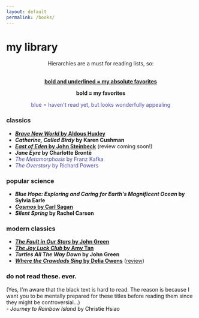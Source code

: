 ```yaml
---
layout: default
permalink: /books/
---
```

# my library 

<div style="text-align:center">

Hierarchies are a must for reading lists, so: <br/><br/>

<span style="font-weight: bold; text-decoration: underline">bold and underlined = my absolute favorites</span> <br/>

<span style="font-weight: bold">bold = my favorites</span> <br/>

<span style="color:#4a4aa8">blue = haven't read yet, but looks wonderfully appealing</span> <br/>

</div>

### classics

- <span style="font-weight: bold; text-decoration:underline">*Brave New World* by Aldous Huxley</span>
- <span style="font-weight: bold">*Catherine, Called Birdy* by Karen Cushman</span>
- <span style="font-weight: bold; text-decoration: underline">*East of Eden* by John Steinbeck</span> (review coming soon!)
- <span style="font-weight: bold">*Jane Eyre* by Charlotte Brontë</span>
- <span style="color:#4a4aa8">*The Metamorphosis* by Franz Kafka</span>
- <span style="color:#4a4aa8">*The Overstory* by Richard Powers</span>

### popular science

- <span style="font-weight: bold">*Blue Hope: Exploring and Caring for Earth's Magnificent Ocean* by Sylvia Earle</span>
- <span style="font-weight: bold; text-decoration: underline">*Cosmos* by Carl Sagan</span>
- <span style="font-weight: bold">*Silent Spring* by Rachel Carson</span>

### modern classics

- <span style="font-weight: bold; text-decoration: underline">*The Fault in Our Stars* by John Green</span>
- <span style="font-weight: bold; text-decoration: underline">*The Joy Luck Club* by Amy Tan</span>
- <span style="font-weight: bold">*Turtles All The Way Down* by John Green</span>
- <span style="font-weight: bold; text-decoration: underline">*Where the Crawdads Sing* by Delia Owens</span> ([review](https://leucinemymind.github.io/2025/07/15/wtcds.html))

<h3 style="color:#000000">do not read these. ever.</h3>
(Yes, I'm aware that the black text is hard to read. The reason is because I want you to be mentally prepared for these titles before reading them since they might be controversial...)
<div style="color:#000000">
- <em>Journey to Rainbow Island</em> by Christie Hsiao
</div>